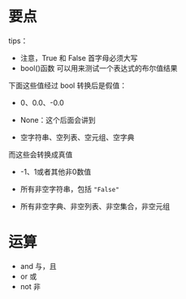# 要点
tips：
- 注意，True 和 False 首字母必须大写
- bool()函数 可以用来测试一个表达式的布尔值结果

下面这些值经过 bool 转换后是假值：

- 0、0.0、-0.0
    
- None：这个后面会讲到
    
- 空字符串、空列表、空元组、空字典
    

而这些会转换成真值

- -1、1或者其他非0数值
    
- 所有非空字符串，包括 `"False"`
    
- 所有非空字典、非空列表、非空集合，非空元组

# 运算

- and       与，且
- or          或
- not        非

